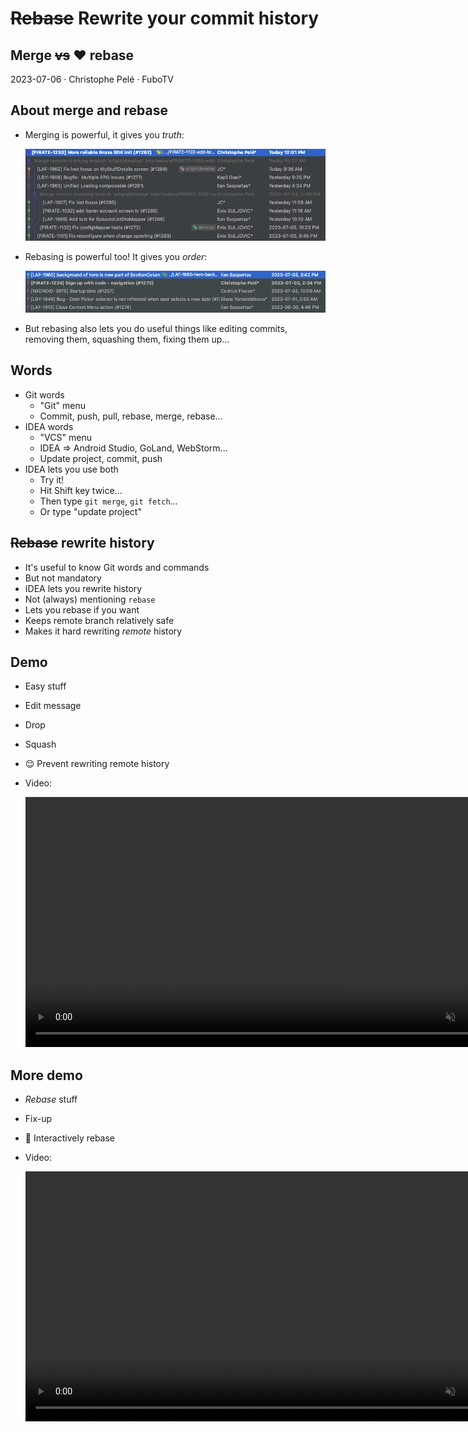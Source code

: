 # ~~Rebase~~ Rewrite your commit history

## Merge ~~vs~~ ❤️ rebase
 
2023-07-06 · Christophe Pelé · FuboTV

## About merge and rebase

- Merging is powerful, it gives you *truth*:
  
    ![Pasted image 20230706143546](Pasted%20image%2020230706143546.png)
    
- Rebasing is powerful too! It gives you *order*:
  
    ![Pasted image 20230706143844](Pasted%20image%2020230706143844.png)
    
- But rebasing also lets you do useful things like editing commits, removing them, squashing them, fixing them up...

## Words

- Git words
    - "Git" menu
    - Commit, push, pull, rebase, merge, rebase...
- IDEA words
    - "VCS" menu
    - IDEA ⇒ Android Studio, GoLand, WebStorm...
    - Update project, commit, push
- IDEA lets you use both
    - Try it!
    - Hit Shift key twice...
    - Then type `git merge`, `git fetch`...
    - Or type "update project"

## ~~Rebase~~ rewrite history

- It's useful to know Git words and commands
- But not mandatory
- IDEA lets you rewrite history
- Not (always) mentioning `rebase`
- Lets you rebase if you want
- Keeps remote branch relatively safe
- Makes it hard rewriting *remote* history

## Demo

- Easy stuff
- Edit message
- Drop
- Squash
- 😌 Prevent rewriting remote history

- Video:
  
    <video muted controls src="Pasted%20image%2020230706153727.mp4" style="width:800px" />

## More demo

- *Rebase* stuff
- Fix-up
- 🤩 Interactively rebase
  
- Video:
  
    <video muted controls src="Pasted%20image%2020230706155629.mp4" style="width:800px" />
  
